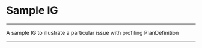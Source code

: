 #  Sample IG

-----
A sample IG to illustrate a particular issue with profiling PlanDefinition

------
